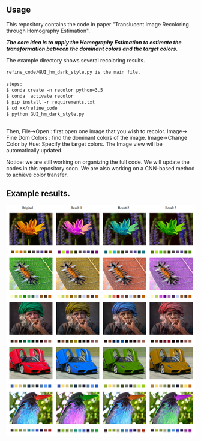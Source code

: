 ## Usage

This repository contains the code in paper "Translucent Image Recoloring through Homography Estimation".

***The core idea is to apply the Homography Estimation to estimate the transformation between the dominant colors and the target colors.***

The example directory shows several recoloring results.
```
refine_code/GUI_hm_dark_style.py is the main file.

steps:
$ conda create -n recolor python=3.5
$ conda  activate recolor
$ pip install -r requirements.txt
$ cd xx/refine_code
$ python GUI_hm_dark_style.py


```
Then, 
File->Open : first open one image that you wish to recolor.
Image-> Fine Dom Colors  : find the dominant colors of the image.
Image->Change Color by Hue: Specify the target colors. The Image view will be automatically updated.


Notice: we are still working on organizing the full code. We will update the codes in this repository soon.
We are also working on a CNN-based method to achieve color transfer. 



## Example results.


![Alt text](https://github.com/qhanson/translucent-image-recolor/blob/master/example-images/examples.png?raw=true "例子")